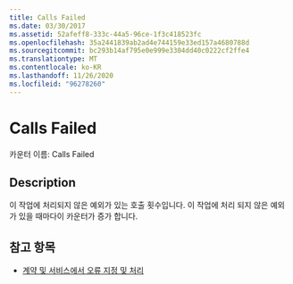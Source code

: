 ```yaml
---
title: Calls Failed
ms.date: 03/30/2017
ms.assetid: 52afeff8-333c-44a5-96ce-1f3c418523fc
ms.openlocfilehash: 35a2441839ab2ad4e744159e33ed157a4680788d
ms.sourcegitcommit: bc293b14af795e0e999e3304dd40c0222cf2ffe4
ms.translationtype: MT
ms.contentlocale: ko-KR
ms.lasthandoff: 11/26/2020
ms.locfileid: "96278260"
---
```

# <a name="calls-failed"></a>Calls Failed

카운터 이름: Calls Failed  
  
## <a name="description"></a>Description  

 이 작업에 처리되지 않은 예외가 있는 호출 횟수입니다. 이 작업에 처리 되지 않은 예외가 있을 때마다이 카운터가 증가 합니다.  
  
## <a name="see-also"></a>참고 항목

- [계약 및 서비스에서 오류 지정 및 처리](../../specifying-and-handling-faults-in-contracts-and-services.md)
